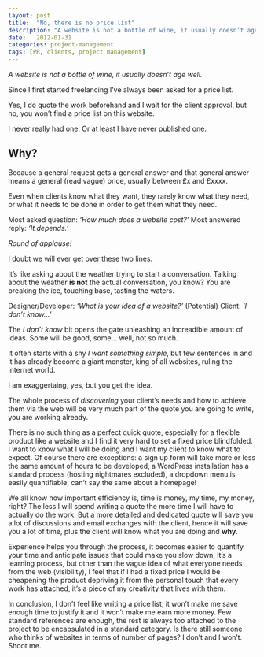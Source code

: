 ```yaml
---
layout: post
title:  "No, there is no price list"
description: "A website is not a bottle of wine, it usually doesn’t age well."
date:   2012-01-31
categories: project-management
tags: [PR, clients, project management]
---
```


_A website is not a bottle of wine, it usually doesn’t age well._

Since I first started freelancing I’ve always been asked for a price list.

Yes, I do quote the work beforehand and I wait for the client approval, but no, you won’t find a price list on this website.

I never really had one. Or at least I have never published one.

<h2>Why?</h2>
Because a general request gets a general answer and that general answer means a general (read vague) price, usually between &pound;x and &pound;xxxx.

Even when clients know what they want, they rarely know what they need, or what it needs to be done in order to get them what they need.

Most asked question: _‘How much does a website cost?’_
Most answered reply: _‘It depends.’_

_Round of applause!_

I doubt we will ever get over these two lines.

It’s like asking about the weather trying to start a conversation. Talking about the weather **is not** the actual conversation, you know? You are breaking the ice, touching base, tasting the waters.

Designer/Developer: _‘What is your idea of a website?’_
(Potential) Client: _‘I don’t know…’_

The _I don’t know_ bit opens the gate unleashing an increadible amount of ideas. Some will be good, some… well, not so much.

It often starts with a shy _I want something simple_, but few sentences in and it has already become a giant monster, king of all websites, ruling the internet world.

I am exaggertaing, yes, but you get the idea.

The whole process of _discovering_ your client’s needs and how to achieve them via the web will be very much part of the quote you are going to write, you are working already.

There is no such thing as a perfect quick quote, especially for a flexible product like a website and I find it very hard to set a fixed price blindfolded. I want to know what I will be doing and I want my client to know what to expect.
Of course there are exceptions: a sign up form will take more or less the same amount of hours to be developed, a WordPress installation has a standard process (hosting nightmares excluded), a dropdown menu is easily quantifiable, can’t say the same about a homepage!

We all know how important efficiency is, time is money, my time, my money, right? The less I will spend writing a quote the more time I will have to actually do the work.
But a more detailed and dedicated quote will save you a lot of discussions and email exchanges with the client, hence it will save you a lot of time, plus the client will know what you are doing and **why**.

Experience helps you through the process, it becomes easier to quantify your time and anticipate issues that could make you slow down, it’s a learning process, but other than the vague idea of what everyone needs from the web (visibility), I feel that if I had a fixed price I would be cheapening the product depriving it from the personal touch that every work has attached, it’s a piece of my creativity that lives with them.

In conclusion, I don’t feel like writing a price list, it won’t make me save enough time to justify it and it won’t make me earn more money.
Few standard references are enough, the rest is always too attached to the project to be encapsulated in a standard category.
Is there still someone who thinks of websites in terms of number of pages? I don’t and I won’t. Shoot me.